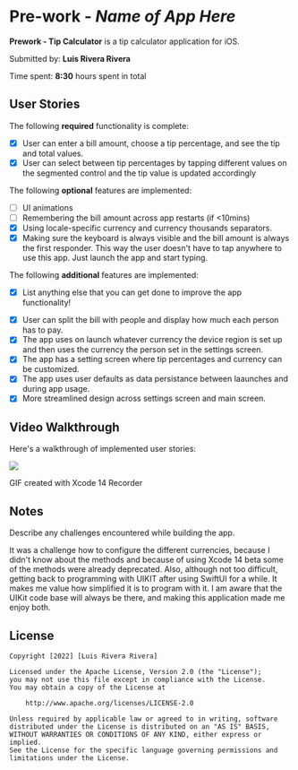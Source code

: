 # Pre-work - *Name of App Here*

**Prework - Tip Calculator** is a tip calculator application for iOS.

Submitted by: **Luis Rivera Rivera**

Time spent: **8:30** hours spent in total

## User Stories

The following **required** functionality is complete:

* [x] User can enter a bill amount, choose a tip percentage, and see the tip and total values.
* [x] User can select between tip percentages by tapping different values on the segmented control and the tip value is updated accordingly

The following **optional** features are implemented:

* [ ] UI animations
* [ ] Remembering the bill amount across app restarts (if <10mins)
* [x] Using locale-specific currency and currency thousands separators.
* [x] Making sure the keyboard is always visible and the bill amount is always the first responder. This way the user doesn't have to tap anywhere to use this app. Just launch the app and start typing.

The following **additional** features are implemented:

- [x] List anything else that you can get done to improve the app functionality!
* [x] User can split the bill with people and display how much each person has to pay.
* [x] The app uses on launch whatever currency the device region is set up and then uses the currency the person set in the settings screen.
* [x] The app has a setting screen where tip percentages and currency can be customized.
* [x] The app uses user defaults as data persistance between laaunches and during app usage.
* [x] More streamlined design across settings screen and main screen. 

## Video Walkthrough

Here's a walkthrough of implemented user stories:

![](https://i.imgur.com/ONiIx7e.gif)

GIF created with Xcode 14 Recorder

## Notes

Describe any challenges encountered while building the app.

It was a challenge how to configure the different currencies, because I didn't know about the methods and because of using Xcode 14 beta some of the methods were already deprecated. Also, although not too difficult, getting back to programming with UIKIT after using SwiftUI for a while. It makes me value how simplified it is to program with it. I am aware that the UIKit code base will always be there, and making this application made me enjoy both.


## License

    Copyright [2022] [Luis Rivera Rivera]

    Licensed under the Apache License, Version 2.0 (the "License");
    you may not use this file except in compliance with the License.
    You may obtain a copy of the License at

        http://www.apache.org/licenses/LICENSE-2.0

    Unless required by applicable law or agreed to in writing, software
    distributed under the License is distributed on an "AS IS" BASIS,
    WITHOUT WARRANTIES OR CONDITIONS OF ANY KIND, either express or implied.
    See the License for the specific language governing permissions and
    limitations under the License.

